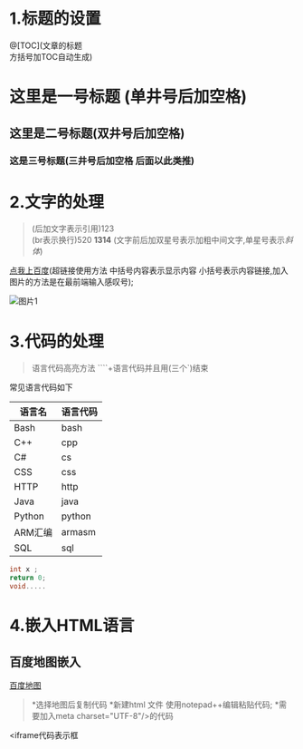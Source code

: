 # 1.标题的设置

@[TOC](文章的标题<br> 方括号加TOC自动生成)

# 这里是一号标题  (单井号后加空格)

## 这里是二号标题(双井号后加空格)

### 这是三号标题(三井号后加空格   后面以此类推)

# 2.文字的处理

> (后加文字表示引用)123<br>(br表示换行)520  **1314**  (文字前后加双星号表示加粗中间文字,单星号表示*斜体*)

[点我上百度](www.baidu.com)(超链接使用方法  中括号内容表示显示内容  小括号表示内容链接,加入图片的方法是在最前端输入感叹号);

![图片1](https://img-blog.csdnimg.cn/20181113133754943.png?x-oss-process=image/watermark,type_ZmFuZ3poZW5naGVpdGk,shadow_1,text_aHR0cHM6Ly9ibG9nLmNzZG4ubmV0L3FxXzQzMzMxNjA4,size_10,color_FFFFFF,t_0)

# 3.代码的处理

> 语言代码高亮方法 ````+语言代码并且用(三个`)结束

  常见语言代码如下

| 语言名  | 语言代码 |
| ------- | -------- |
| Bash    | bash     |
| C++     | cpp      |
| C#      | cs       |
| CSS     | css      |
| HTTP    | http     |
| Java    | java     |
| Python  | python   |
| ARM汇编 | armasm   |
| SQL     | sql      |

```cpp
int x ;
return 0;
void.....
```

# 4.嵌入HTML语言

## 百度地图嵌入

[百度地图](http://api.map.baidu.com/lbsapi/creatmap/index.html)

> *选择地图后复制代码
> *新建html 文件 使用notepad++编辑粘贴代码;
> *需要加入meta charset="UTF-8"/>的代码

<iframe代码表示框

<iframe src="D:\desktop\map.html" width="600" height="300" frameborder="0" scrolling="no">
<iframe>     <br>
同理可以嵌入视频等等

同理可以嵌入腾讯视频等视频HTML地址

![成果](D:\Desktop\PS\faker\成果.jpg)
